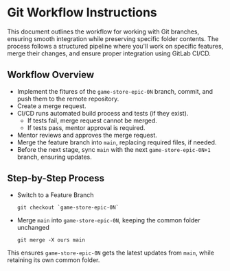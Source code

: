 # Git Workflow Instructions

This document outlines the workflow for working with Git branches, ensuring smooth integration while preserving specific folder contents. The process follows a structured pipeline where you'll work on specific features, merge their changes, and ensure proper integration using GitLab CI/CD.


## Workflow Overview

- Implement the fitures of the `game-store-epic-0N` branch, commit, and push them to the remote repository.
- Create a merge request.
- CI/CD runs automated build process and tests (if they exist).
  - If tests fail, merge request cannot be merged.
  - If tests pass, mentor approval is required.
- Mentor reviews and approves the merge request.
- Merge the feature branch into `main`, replacing required files, if needed.
- Before the next stage, sync `main` with the next `game-store-epic-0N+1` branch, ensuring updates.


## Step-by-Step Process

- Switch to a Feature Branch

      git checkout `game-store-epic-0N`

- Merge `main` into `game-store-epic-0N`, keeping the common folder unchanged

      git merge -X ours main

This ensures `game-store-epic-0N` gets the latest updates from `main`, while retaining its own common folder.